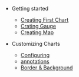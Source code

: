 - Getting started
   - [Creating First Chart](getting-started/building-your-first-chart.md)
   - [Crating Gauge](getting-started/building-your-gauge.md)
   - [Creating Map](getting-started/building-your-map.md)
   
- Customizing Charts
  - [Configuring](configuring-your-chart-basic/anchors-and-lines.md)
  - [annotations](configuring-your-chart-basic/annotations.md)
  - [Border & Background](configuring-your-chart-basic/border-and-background.md)
   
